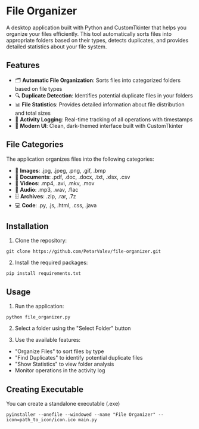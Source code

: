 # File Organizer

A desktop application built with Python and CustomTkinter that helps you organize your files efficiently. This tool automatically sorts files into appropriate folders based on their types, detects duplicates, and provides detailed statistics about your file system.

## Features

- 🗂️ **Automatic File Organization**: Sorts files into categorized folders based on file types
- 🔍 **Duplicate Detection**: Identifies potential duplicate files in your folders
- 📊 **File Statistics**: Provides detailed information about file distribution and total sizes
- 📝 **Activity Logging**: Real-time tracking of all operations with timestamps
- 🎨 **Modern UI**: Clean, dark-themed interface built with CustomTkinter

## File Categories

The application organizes files into the following categories:
- 📸 **Images**: .jpg, .jpeg, .png, .gif, .bmp
- 📄 **Documents**: .pdf, .doc, .docx, .txt, .xlsx, .csv
- 🎥 **Videos**: .mp4, .avi, .mkv, .mov
- 🎵 **Audio**: .mp3, .wav, .flac
- 🗄️ **Archives**: .zip, .rar, .7z
- 💻 **Code**: .py, .js, .html, .css, .java

## Installation

1. Clone the repository:
```
git clone https://github.com/PetarValev/file-organizer.git
```

2. Install the required packages:
```
pip install requirements.txt
```

## Usage

1. Run the application:

```
python file_organizer.py
```

2. Select a folder using the "Select Folder" button

3. Use the available features:
- "Organize Files" to sort files by type
- "Find Duplicates" to identify potential duplicate files
- "Show Statistics" to view folder analysis
- Monitor operations in the activity log

## Creating Executable

You can create a standalone executable (.exe)

```
pyinstaller --onefile --windowed --name "File Organizer" --icon=path_to_icon/icon.ico main.py
```
